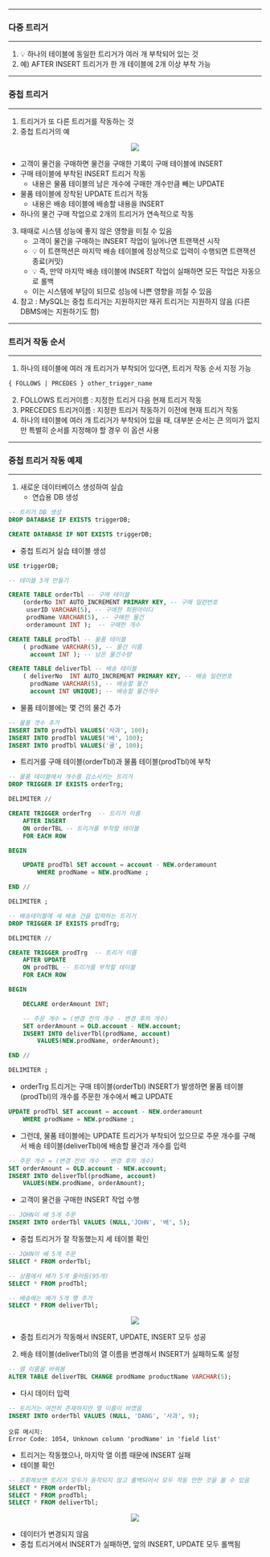 -----
### 다중 트리거
-----
1. 💡 하나의 테이블에 동일한 트리거가 여러 개 부착되어 있는 것
2. 예) AFTER INSERT 트리거가 한 개 테이블에 2개 이상 부착 가능

-----
### 중첩 트리거
-----
1. 트리거가 또 다른 트리거를 작동하는 것
2. 중첩 트리거의 예
<div align="center">
<img src="https://github.com/user-attachments/assets/fbe321f1-9eca-40c7-9fd6-c12fe86af6c1">
</div>

  - 고객이 물건을 구매하면 물건을 구매한 기록이 구매 테이블에 INSERT
  - 구매 테이블에 부착된 INSERT 트리거 작동
    + 내용은 물품 테이블의 남은 개수에 구매한 개수만큼 빼는 UPDATE
  - 물품 테이블에 장착된 UPDATE 트리거 작동
    + 내용은 배송 테이블에 배송할 내용을 INSERT
  - 하나의 물건 구매 작업으로 2개의 트리거가 연속적으로 작동

3. 때때로 시스템 성능에 좋지 않은 영향을 미칠 수 있음
   - 고객이 물건을 구매하는 INSERT 작업이 일어나면 트랜잭션 시작
   - 💡 이 트랜잭션은 마지막 배송 테이블에 정상적으로 입력이 수행되면 트랜잭션 종료(커밋)
   - 💡 즉, 만약 마지막 배송 테이블에 INSERT 작업이 실패하면 모든 작업은 자동으로 롤백
   - 이는 시스템에 부담이 되므로 성능에 나쁜 영향을 끼칠 수 있음
4. 참고 : MySQL는 중첩 트리거는 지원하지만 재귀 트리거는 지원하지 않음 (다른 DBMS에는 지원하기도 함)

-----
### 트리거 작동 순서
-----
1. 하나의 테이블에 여러 개 트리거가 부착되어 있다면, 트리거 작동 순서 지정 가능
```sql
{ FOLLOWS | PRCEDES } other_trigger_name
```

2. FOLLOWS 트리거이름 : 지정한 트리거 다음 현재 트리거 작동
3. PRECEDES 트리거이름 : 지정한 트리거 작동하기 이전에 현재 트리거 작동
4. 하나의 테이블에 여러 개 트리거가 부착되어 있을 때, 대부분 순서는 큰 의미가 없지만 특별히 순서를 지정해야 할 경우 이 옵션 사용

-----
### 중첩 트리거 작동 예제
-----
1. 새로운 데이터베이스 생성하여 실습
   - 연습용 DB 생성
```sql
-- 트리거 DB 생성
DROP DATABASE IF EXISTS triggerDB;

CREATE DATABASE IF NOT EXISTS triggerDB;
```

  - 중첩 트리거 실습 테이블 생성
```sql
USE triggerDB;

-- 테이블 3개 만들기

CREATE TABLE orderTbl -- 구매 테이블
	(orderNo INT AUTO_INCREMENT PRIMARY KEY, -- 구매 일련번호
   	 userID VARCHAR(5), -- 구매한 회원아이디
	 prodName VARCHAR(5), -- 구매한 물건
	 orderamount INT );  -- 구매한 개수

CREATE TABLE prodTbl -- 물품 테이블
	( prodName VARCHAR(5), -- 물건 이름
	  account INT ); -- 남은 물건수량

CREATE TABLE deliverTbl -- 배송 테이블
	( deliverNo  INT AUTO_INCREMENT PRIMARY KEY, -- 배송 일련번호
	  prodName VARCHAR(5), -- 배송할 물건		  
	  account INT UNIQUE); -- 배송할 물건개수
```

  - 물품 테이블에는 몇 건의 물건 추가
```sql
-- 물품 갯수 추가
INSERT INTO prodTbl VALUES('사과', 100);
INSERT INTO prodTbl VALUES('배', 100);
INSERT INTO prodTbl VALUES('귤', 100);
```

  - 트리거를 구매 테이블(orderTbl)과 물품 테이블(prodTbl)에 부착
```sql
-- 물품 테이블에서 개수를 감소시키는 트리거
DROP TRIGGER IF EXISTS orderTrg;

DELIMITER //

CREATE TRIGGER orderTrg  -- 트리거 이름
    AFTER INSERT 
    ON orderTBL -- 트리거를 부착할 테이블
    FOR EACH ROW

BEGIN

    UPDATE prodTbl SET account = account - NEW.orderamount 
        WHERE prodName = NEW.prodName ;

END //

DELIMITER ;

-- 배송테이블에 새 배송 건을 입력하는 트리거
DROP TRIGGER IF EXISTS prodTrg;

DELIMITER //

CREATE TRIGGER prodTrg  -- 트리거 이름
    AFTER UPDATE 
    ON prodTBL -- 트리거를 부착할 테이블
    FOR EACH ROW

BEGIN

    DECLARE orderAmount INT;

    -- 주문 개수 = (변경 전의 개수 - 변경 후의 개수)
    SET orderAmount = OLD.account - NEW.account;
    INSERT INTO deliverTbl(prodName, account)
        VALUES(NEW.prodName, orderAmount);

END //

DELIMITER ;
```
  - orderTrg 트리거는 구매 테이블(orderTbl) INSERT가 발생하면 물품 테이블(prodTbl)의 개수를 주문한 개수에서 빼고 UPDATE
```sql
UPDATE prodTbl SET account = account - NEW.orderamount 
    WHERE prodName = NEW.prodName ;
```

  - 그런데, 물품 테이블에는 UPDATE 트리거가 부착되어 있으므로 주문 개수를 구해서 배송 테이블(deliverTbl)에 배송할 물건과 개수를 입력
```sql
-- 주문 개수 = (변경 전의 개수 - 변경 후의 개수)
SET orderAmount = OLD.account - NEW.account;
INSERT INTO deliverTbl(prodName, account)
    VALUES(NEW.prodName, orderAmount);
```

  - 고객이 물건을 구매한 INSERT 작업 수행
```sql
-- JOHN이 배 5개 주문
INSERT INTO orderTbl VALUES (NULL,'JOHN', '배', 5);
```

  - 중첩 트리거가 잘 작동했는지 세 테이블 확인
```sql
-- JOHN이 배 5개 주문
SELECT * FROM orderTbl;

-- 상품에서 배가 5개 줄어듬(95개)
SELECT * FROM prodTbl;

-- 배송에는 배가 5개 행 추가
SELECT * FROM deliverTbl;
```
<div align="center">
<img src="https://github.com/user-attachments/assets/ce8887e5-ebdd-4728-aea3-5efc9fead306">
</div>

  - 중첩 트리거가 작동해서 INSERT, UPDATE, INSERT 모두 성공

2. 배송 테이블(deliverTbl)의 열 이름을 변경해서 INSERT가 실패하도록 설정
```sql
-- 열 이름을 바꿔봄
ALTER TABLE deliverTBL CHANGE prodName productName VARCHAR(5);
```

  - 다시 데이터 입력
```sql
-- 트리거는 여전히 존재하지만 열 이름이 바꼈음
INSERT INTO orderTbl VALUES (NULL, 'DANG', '사과', 9);
```
```
오류 메시지:
Error Code: 1054, Unknown column 'prodName' in 'field list'
```
  - 트리거는 작동했으나, 마지막 열 이름 때문에 INSERT 실패
  - 테이블 확인
```sql
-- 조회해보면 트리거 모두가 동작되지 않고 롤백되어서 모두 작동 안한 것을 볼 수 있음
SELECT * FROM orderTbl;
SELECT * FROM prodTbl;
SELECT * FROM deliverTbl;
```
<div align="center">
<img src="https://github.com/user-attachments/assets/b0e620dd-67b4-4912-928d-48db018d4001">
</div>

  - 데이터가 변경되지 않음
  - 중첩 트리거에서 INSERT가 실패하면, 앞의 INSERT, UPDATE 모두 롤백됨
